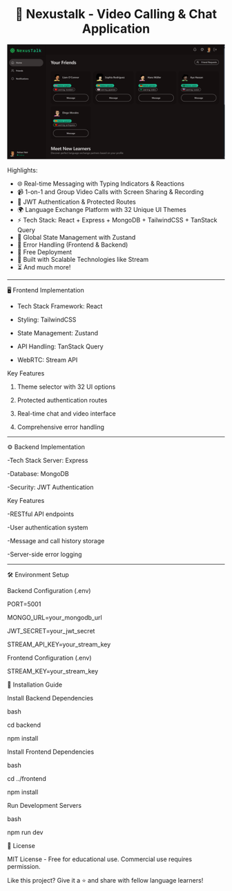 <h1 align="center">🌟 Nexustalk - Video Calling & Chat Application</h1>

![Demo App](/frontend/public/screenshot-for-readme.png)

Highlights:

- 🌐 Real-time Messaging with Typing Indicators & Reactions
- 📹 1-on-1 and Group Video Calls with Screen Sharing & Recording
- 🔐 JWT Authentication & Protected Routes
- 🌍 Language Exchange Platform with 32 Unique UI Themes
- ⚡ Tech Stack: React + Express + MongoDB + TailwindCSS + TanStack Query
- 🧠 Global State Management with Zustand
- 🚨 Error Handling (Frontend & Backend)
- 🚀 Free Deployment
- 🎯 Built with Scalable Technologies like Stream
- ⏳ And much more!

---

🖥️ Frontend Implementation

- Tech Stack Framework: React

- Styling: TailwindCSS

- State Management: Zustand

- API Handling: TanStack Query

- WebRTC: Stream API




Key Features

1. Theme selector with 32 UI options

2. Protected authentication routes

3. Real-time chat and video interface

4. Comprehensive error handling

---

⚙️ Backend Implementation

-Tech Stack Server: Express

-Database: MongoDB

-Security: JWT Authentication



Key Features

-RESTful API endpoints

-User authentication system

-Message and call history storage

-Server-side error logging


---

🛠️ Environment Setup


Backend Configuration (.env)

PORT=5001

MONGO_URL=your_mongodb_url

JWT_SECRET=your_jwt_secret

STREAM_API_KEY=your_stream_key




Frontend Configuration (.env)

STREAM_KEY=your_stream_key


🚀 Installation Guide

Install Backend Dependencies

bash

cd backend

npm install


Install Frontend Dependencies

bash

cd ../frontend

npm install



Run Development Servers

bash

npm run dev




📜 License

MIT License - Free for educational use. Commercial use requires permission.


Like this project? Give it a ⭐ and share with fellow language learners!